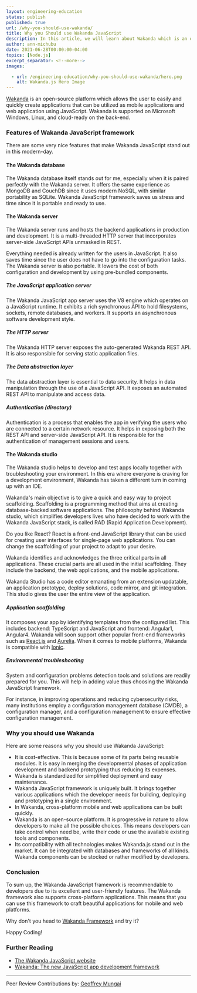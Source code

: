```yaml
---
layout: engineering-education
status: publish
published: true
url: /why-you-should-use-wakanda/
title: Why you Should use Wakanda JavaScript
description: In this article, we will learn about Wakanda which is an open-source platform that allows the user to easily and quickly create applications.
author: ann-michubu
date: 2021-06-28T00:00:00-04:00
topics: [Node.js]
excerpt_separator: <!--more-->
images:

  - url: /engineering-education/why-you-should-use-wakanda/hero.png
    alt: Wakanda.js Hero Image
---
```

[Wakanda](https://wakanda.github.io/) is an open-source platform which allows the user to easily and quickly create applications that can be utilized as mobile applications and web application using JavaScript. Wakanda is supported on Microsoft Windows, Linux, and cloud-ready on the back-end.
<!--more-->

### Features of Wakanda JavaScript framework 
There are some very nice features that make Wakanda JavaScript stand out in this modern-day. 

#### The Wakanda database
The Wakanda database itself stands out for me, especially when it is paired perfectly with the Wakanda server. It offers the same experience as MongoDB and CouchDB since it uses modern NoSQL, with similar portability as SQLite. Wakanda JavaScript framework saves us stress and time since it is portable and ready to use. 

#### The Wakanda server
The Wakanda server runs and hosts the backend applications in production and development. It is a multi-threaded HTTP server that incorporates server-side JavaScript APIs unmasked in REST. 

Everything needed is already written for the users in JavaScript. It also saves time since the user does not have to go into the configuration tasks. The Wakanda server is also portable. It lowers the cost of both configuration and development by using pre-bundled components.

##### The JavaScript application server
The Wakanda JavaScript app server uses the V8 engine which operates on a JavaScript runtime. It exhibits a rich synchronous API to hold filesystems, sockets, remote databases, and workers. It supports an asynchronous software development style.

##### The HTTP server
The Wakanda HTTP server exposes the auto-generated Wakanda REST API. It is also responsible for serving static application files.

##### The Data abstraction layer
The data abstraction layer is essential to data security. It helps in data manipulation through the use of a JavaScript API. It exposes an automated REST API to manipulate and access data.

##### Authentication (directory)
Authentication is a process that enables the app in verifying the users who are connected to a certain network resource. It helps in exposing both the REST API and server-side JavaScript API. It is responsible for the authentication of management sessions and users.

#### The Wakanda studio
The Wakanda studio helps to develop and test apps locally together with troubleshooting your environment. In this era where everyone is craving for a development environment, Wakanda has taken a different turn in coming up with an IDE. 

Wakanda's main objective is to give a quick and easy way to project scaffolding. Scaffolding is a programming method that aims at creating database-backed software applications. The philosophy behind Wakanda studio, which simplifies developers lives who have decided to work with the Wakanda JavaScript stack, is called RAD (Rapid Application Development).

Do you like React? React is a front-end JavaScript library that can be used for creating user interfaces for single-page web applications. You can change the scaffolding of your project to adapt to your desire. 

Wakanda identifies and acknowledges the three critical parts in all applications. These crucial parts are all used in the initial scaffolding. They include the backend, the web applications, and the mobile applications. 

Wakanda Studio has a code editor emanating from an extension updatable, an application prototype, deploy solutions, code mirror, and git integration. This studio gives the user the entire view of the application.

##### Application scaffolding
It composes your app by identifying templates from the configured list. This includes backend: TypeScript and JavaScript and frontend: Angular1, Angular4. Wakanda will soon support other popular front-end frameworks such as [React.js](https://reactjs.org/) and [Aurelia](https://aurelia.io/). When it comes to mobile platforms, Wakanda is compatible with [Ionic](https://ionicframework.com/).

##### Environmental troubleshooting
System and configuration problems detection tools and solutions are readily prepared for you. This will help in adding value thus choosing the Wakanda JavaScript framework. 

For instance, in improving operations and reducing cybersecurity risks, many institutions employ a configuration management database (CMDB), a configuration manager, and a configuration management to ensure effective configuration management.

### Why you should use Wakanda
Here are some reasons why you should use Wakanda JavaScript:
- It is cost-effective. This is because some of its parts being reusable modules. It is easy in merging the developmental phases of application development and backend prototyping thus reducing its expenses.
- Wakanda is standardized for simplified deployment and easy maintenance.
- Wakanda JavaScript framework is uniquely built. It brings together various applications which the developer needs for building, deploying and prototyping in a single environment.
- In Wakanda, cross-platform mobile and web applications can be built quickly.
- Wakanda is an open-source platform. It is progressive in nature to allow developers to make all the possible choices. This means developers can take control when need be, write their code or use the available existing tools and components.
- Its compatibility with all technologies makes Wakanda.js stand out in the market. It can be integrated with databases and frameworks of all kinds. Wakanda components can be stocked or rather modified by developers.

### Conclusion
To sum up, the Wakanda JavaScript framework is recommendable to developers due to its excellent and user-friendly features. The Wakanda framework also supports cross-platform applications. This means that you can use this framework to craft beautiful applications for mobile and web platforms.  

Why don't you head to [Wakanda Framework](https://wakanda.github.io/) and try it?

Happy Coding!

### Further Reading
- [The Wakanda JavaScript website](https://wakanda.github.io/)
- [Wakanda: The new JavaScript app development framework](http://blog.jonathanargentiero.com/wakanda-new-javascript-app-development-framework/)

---
Peer Review Contributions by: [Geoffrey Mungai](/engineering-education/authors/geoffrey-mungai/)